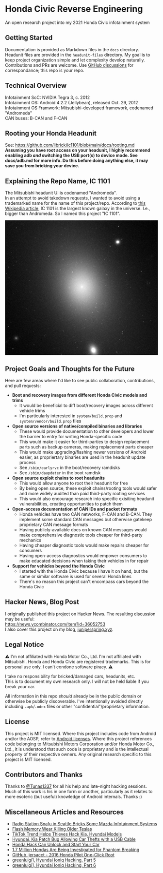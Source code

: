 # Honda Civic Reverse Engineering
An open research project into my 2021 Honda Civic infotainment system

## Getting Started
Documentation is provided as Markdown files in the `docs` directory.
Headunit files are provided in the `headunit-files` directory.
My goal is to keep project organization simple and let complexity develop naturally.
Contributions and PRs are welcome.
Use [GitHub discussions](https://github.com/librick/ic1101/discussions) for correspondance; this repo is your repo.

## Technical Overview
Infotainment SoC: NVIDIA Tegra 3, c. 2012  
Infotainment OS: Android 4.2.2 (Jellybean), released Oct. 29, 2012  
Infotainment OS Framwork: Mitsubishi-developed framework, codenamed "Andromeda"  
CAN buses: B-CAN and F-CAN

## Rooting your Honda Headunit
See: https://github.com/librick/ic1101/blob/main/docs/rooting.md  
**Assuming you have root access on your headunit, I highly recommend enabling adb *and* switching the USB port(s) to device mode. See docs/adb.md for more info. Do this before doing anything else, it may save you from bricking your device.**

## Explaining the Repo Name, IC 1101
The Mitsubishi headunit UI is codenamed "Andromeda".  
In an attempt to avoid takedown requests, I wanted to avoid using a trademarked name for the name of this project/repo. According to [this Wikipedia article](https://en.wikipedia.org/wiki/IC_1101), IC 1101 is the largest known galaxy in the universe. I.e., bigger than Andromeda. So I named this project "IC 1101".

![June 1995 image of IC 1101 taken by the Hubble Space Telescope](./ic1101.jpg)

## Project Goals and Thoughts for the Future
Here are few areas where I'd like to see public collaboration, contributions, and pull requests:
- **Boot and recovery images from different Honda Civic models and trims**
    - It would be beneficial to diff boot/recovery images across different vehicle trims
    - I'm particularly interested in `system/build.prop` and `system/vendor/build.prop` files
- **Open source versions of native/compiled binaries and libraries**
    - These would provide documentation to other developers and lower the barrier to entry for writing Honda-specific code
    - This would make it easier for third-parties to design replacement parts such as backup cameras, making replacement parts cheaper
    - This would make upgrading/flashing newer versions of Android easier, as propriertary binaries are used in the headunit update process
    - See `/sbin/earlyrvc` in the boot/recovery ramdisks
    - See `/sbin/daupdater` in the boot ramdisk
- **Open source exploit chains to root headunits**
    - This would allow anyone to root their headunit for free
    - By being open source, these exploit chains/rooting tools would safer and more widely audited than paid third-party rooting services
    - This would also encourage research into specific exisiting headunit vulnerabilities, creating opportunities to patch them
- **Open-access documentation of CAN IDs and packet formats**
    - Honda vehicles have two CAN networks, F-CAN and B-CAN. They implement some standard CAN messages but otherwise gatekeep proprietary CAN message formats
    - Having publicly-available docs on known CAN messages would make comprehensive diagnostic tools cheaper for third-party mechanics
    - Having cheaper diagnostic tools would make repairs cheaper for consumers
    - Having open-access diagnostics would empower consumers to make educated decisions when taking their vehicles in for repair
- **Support for vehicles beyond the Honda Civic**
    - I started with the Honda Civic because I have it on hand, but the same or similar software is used for several Honda lines
    - There's no reason this project can't encompass cars beyond the Honda Civic

## Hacker News, Blog Post
I originally published this project on Hacker News.
The resulting discussion may be useful:  
https://news.ycombinator.com/item?id=36052753  
I also cover this project on my blog, [juniperspring.xyz](https://juniperspring.xyz/posts/honda-reverse-engineering/).

## Legal Notice
⚠️ I'm not affiliated with Honda Motor Co., Ltd. I'm not affiliated with Mitsubishi. Honda and Honda Civic are registered trademarks. This is for personal use only. I can't condone software piracy. ⚠️

I take no responsibility for bricked/damaged cars, headunits, etc.  
This is to document my own research only.
I will not be held liable if you break your car.

All information in this repo *should* already be in the public domain or otherwise be publicly discoverable. I've intentionally avoided directly including `.apk`/`.odex` files or other "confidential"/proprietary information.

## License
This project is MIT licensed.
Where this project includes code from Android and/or the AOSP, refer to [Android licenses](https://source.android.com/docs/setup/about/licenses). Where this project references code belonging to Mitsubishi Motors Corporation and/or Honda Motor Co., Ltd., it is understood that such code is proprietary and is the intellectual property of their respective owners. Any original research specific to this project is MIT licensed.

## Contributors and Thanks
Thanks to [@Tunas1337](https://github.com/Tunas1337) for all his help and late-night hacking sessions.
Much of this work is his in one form or another, particularly as it relates to more esoteric (but useful) knowledge of Android internals. Thanks :)

## Miscellaneous Articles and Resources
- [Radio Station Snafu in Seattle Bricks Some Mazda Infotainment Systems](https://arstechnica.com/cars/2022/02/radio-station-snafu-in-seattle-bricks-some-mazda-infotainment-systems/)
- [Flash Memory Wear Killing Older Teslas](https://www.tomshardware.com/news/flash-memory-wear-killing-older-teslas-due-to-excessive-data-logging-report)
- [TikTok Trend Helps Thieves Hack Kia, Hyundai Models](https://www.bloomberg.com/news/newsletters/2023-01-11/tiktok-trend-helps-thieves-hack-kia-hyundai-models)
- [Hyundai, Kia Patch Bug Allowing Car Thefts with a USB Cable](https://www.bleepingcomputer.com/news/security/hyundai-kia-patch-bug-allowing-car-thefts-with-a-usb-cable/)
- [Honda Hack Can Unlock and Start Your Car](https://www.tomsguide.com/news/honda-hack-can-unlock-and-start-your-car-what-you-need-to-know)
- [1.7 Million Hondas Are Being Investigated for Phantom Breaking](https://arstechnica.com/cars/2022/02/nhtsa-to-investigate-honda-accords-and-cr-vs-over-phantom-braking/)
- [GitHub, jersacct - 2016 Honda Pilot One-Click Root](https://github.com/jersacct/2016PilotOneClick)
- [greenluigi1, Hyundai Ioniq Hacking, Part 5](https://programmingwithstyle.com/posts/howihackedmycarpart5/)
- [greenluigi1, Hyundai Ioniq Hacking, Part 6](https://programmingwithstyle.com/posts/myhackedcarisdoomed/)
